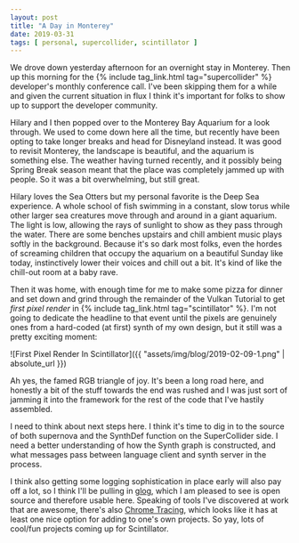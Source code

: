 ```yaml
---
layout: post
title: "A Day in Monterey"
date: 2019-03-31
tags: [ personal, supercollider, scintillator ]
---
```


We drove down yesterday afternoon for an overnight stay in Monterey. Then up
this morning for the {% include tag_link.html tag="supercollider" %} developer's
monthly conference call. I've been skipping them for a while and given the
current situation in flux I think it's important for folks to show up to support
the developer community.

Hilary and I then popped over to the Monterey Bay Aquarium for a look through.
We used to come down here all the time, but recently have been opting to take
longer breaks and head for Disneyland instead. It was good to revisit Monterey,
the landscape is beautiful, and the aquarium is something else. The weather
having turned recently, and it possibly being Spring Break season meant that
the place was completely jammed up with people. So it was a bit overwhelming,
but still great.

Hilary loves the Sea Otters but my personal favorite is the Deep Sea experience.
A whole school of fish swimming in a constant, slow torus while other larger sea
creatures move through and around in a giant aquarium. The light is low,
allowing the rays of sunlight to show as they pass through the water. There are
some benches upstairs and chill ambient music plays softly in the background.
Because it's so dark most folks, even the hordes of screaming children that
occupy the aquarium on a beautiful Sunday like today, instinctively lower their
voices and chill out a bit. It's kind of like the chill-out room at a baby rave.

Then it was home, with enough time for me to make some pizza for dinner and
set down and grind through the remainder of the Vulkan Tutorial to get
*first pixel render* in {% include tag_link.html tag="scintillator" %}. I'm not
going to dedicate the headline to that event until the pixels are genuinely
ones from a hard-coded (at first) synth of my own design, but it still was
a pretty exciting moment:

![First Pixel Render In Scintillator]({{ "assets/img/blog/2019-02-09-1.png" | absolute_url }})

Ah yes, the famed RGB triangle of joy. It's been a long road here, and honestly
a bit of the stuff towards the end was rushed and I was just sort of jamming
it into the framework for the rest of the code that I've hastily assembled.

I need to think about next steps here. I think it's time to dig in to the
source of both supernova and the SynthDef function on the SuperCollider side.
I need a better understanding of how the Synth graph is constructed, and what
messages pass between language client and synth server in the process.

I think also getting some logging sophistication in place early will also pay
off a lot, so I think I'll be pulling in [glog](https://github.com/google/glog),
which I am pleased to see is open source and therefore usable here. Speaking of
tools I've discovered at work that are awesome, there's also
[Chrome Tracing](https://aras-p.info/blog/2017/01/23/Chrome-Tracing-as-Profiler-Frontend/),
which looks like it has at least one nice option for adding to one's own
projects. So yay, lots of cool/fun projects coming up for Scintillator.

